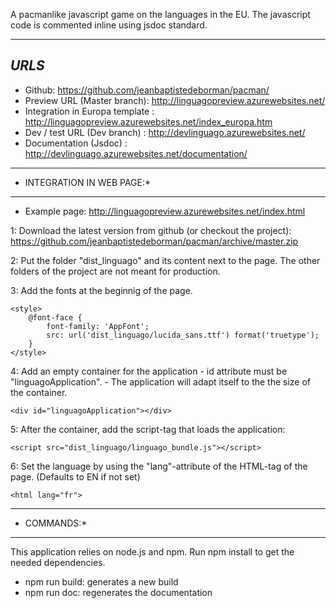 
A pacmanlike javascript game on the languages in the EU.
The javascript code is commented inline using jsdoc standard.

------
*URLS*
------
* Github:
        https://github.com/jeanbaptistedeborman/pacman/
* Preview URL (Master branch):
        http://linguagopreview.azurewebsites.net/
* Integration in Europa template :
        http://linguagopreview.azurewebsites.net/index_europa.htm
* Dev / test URL (Dev branch) :
        http://devlinguago.azurewebsites.net/
* Documentation (Jsdoc) :
        http://devlinguago.azurewebsites.net/documentation/

---------------------------
* INTEGRATION IN WEB PAGE:*
---------------------------

* Example page:
                http://linguagopreview.azurewebsites.net/index.html

1: Download the latest version from github (or checkout the project):
    https://github.com/jeanbaptistedeborman/pacman/archive/master.zip

2: Put the folder "dist_linguago" and its content next to the page. The other folders of the project are not meant for production.

3: Add the fonts at the beginnig of the page.

    <style>
        @font-face {
            font-family: 'AppFont';
            src: url('dist_linguago/lucida_sans.ttf') format('truetype');
        }
    </style>

4: Add an empty container for the application
    - id attribute must be "linguagoApplication".
    - The application will adapt itself to the the size of the container.

    <div id="linguagoApplication"></div>

5: After the container, add the script-tag that loads the application:

    <script src="dist_linguago/linguago_bundle.js"></script>

6: Set the language by using the "lang"-attribute of the HTML-tag of the page. (Defaults to EN if not set)

    <html lang="fr">


------------
* COMMANDS:*
------------
This application relies on node.js and npm. Run npm install to get the needed dependencies.
  * npm run build: generates a new build
  * npm run doc: regenerates the documentation

